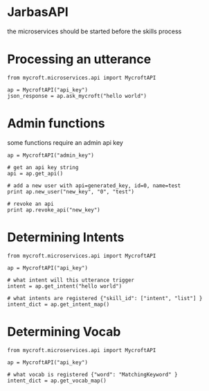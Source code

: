 # JarbasAPI

the microservices should be started before the skills process

# Processing an utterance

    from mycroft.microservices.api import MycroftAPI

    ap = MycroftAPI("api_key")
    json_response = ap.ask_mycroft("hello world")

# Admin functions

some functions require an admin api key

    ap = MycroftAPI("admin_key")

    # get an api key string
    api = ap.get_api()

    # add a new user with api=generated_key, id=0, name=test
    print ap.new_user("new_key", "0", "test")

    # revoke an api
    print ap.revoke_api("new_key")

# Determining Intents

    from mycroft.microservices.api import MycroftAPI

    ap = MycroftAPI("api_key")

    # what intent will this utterance trigger
    intent = ap.get_intent("hello world")

    # what intents are registered {"skill_id": ["intent", "list"] }
    intent_dict = ap.get_intent_map()

# Determining Vocab

    from mycroft.microservices.api import MycroftAPI

    ap = MycroftAPI("api_key")

    # what vocab is registered {"word": "MatchingKeyword" }
    intent_dict = ap.get_vocab_map()
